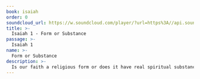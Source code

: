 ```yaml
---
book: isaiah
order: 0
soundcloud_url: https://w.soundcloud.com/player/?url=https%3A//api.soundcloud.com/tracks/
title: >-
  Isaiah 1 - Form or Substance
passage: >-
  Isaiah 1
name: >-
  Form or Substance
description: >-
  Is our faith a religious form or does it have real spiritual substance?
---
```


